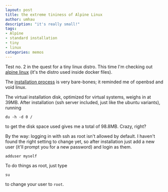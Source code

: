 ```yaml
---
layout: post
title: the extreme tininess of Alpine Linux
author: umhau
description: "it's really small!"
tags: 
- Alpine
- standard installation
- tiny
- linux
categories: memos
---
```


Test no. 2 in the quest for a tiny linux distro. This time I'm checking out [alpine linux](https://www.alpinelinux.org/downloads/) (it's the distro used inside docker files).  

The [installation process](https://wiki.alpinelinux.org/wiki/Installation#3._Boot_and_install_process) is very bare-bones; it reminded me of openbsd and void linux. 

The virtual installation disk, optimized for virtual systems, weighs in at 39MB. After installation (ssh server included, just like the ubuntu variants), running 
```
du -h -d 0 /
``` 
to get the disk space used gives me a total of 98.8MB. Crazy, right? 

By the way: logging in with ssh as root isn't allowed by default. I haven't found the right setting to change yet, so after installation just add a new user (it'll prompt you for a new password) and login as them. 

```
adduser myself
```

To do things as root, just type
```
su
```
to change your user to `root`.